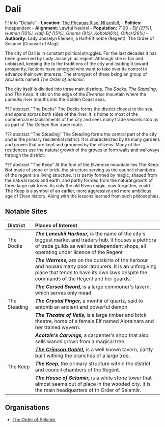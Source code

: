 # Dali
> 

!!! info "Details"
    - **Location:** [The Pheagas Rise, Ni'arnfell](/geography/realms/niarnfell/#the-pheagas-rise), 
    - **Politics:** Independent
    - **Alignment:** Lawful Neutral
    - **Population:** 7100 - _Elf (27%), Human (16%), Half-Elf (15%), Gnome (9%), Kobold(6%), Other(26%)_
    - **Authority:** Lady Josselyn Elemeir, a Half-Elf noble (Regent); The Order of Selamiir (Counsel of Magi)

The city of Dali is in constant political struggles. For the last decades it has been governed by Lady Josselyn as regent. Although she is fair and unbiased, keeping the to the traditions of the city and leading it toward prosperity, factions have emerged who want to take over its control to advance their own interests. The strongest of these being an group of Arcanists named _The Order of Selamiir_.

The city itself is divided into three main districts, _The Docks_, _The Steading_, and _The Keep_. It sits on the edge of the _Elvenrise_ mountain where the _Luneukii_ river mouths into the Golden Coast seas.

??? abstract "The Docks"
    The Docks forms the district closest to the sea, and spans across both sides of the river. It is home to most of the commercial establishments of the city and sees many trade vessels stop by as part of _The Golden Run_ trade route.

??? abstract "The Steading"
    The Steading forms the central part of the city and is the primary residential district. It is characterized by its many gardens and groves that are kept and groomed by the citizens. Many of the residences use the natural growth of the groves to form walls and walkways through the district.

??? abstract "The Keep"
    At the foot of the Elvenrise mountain lies The Keep.  Not made of stone or brick, the structure serving as the council chambers of the regent is a living structure. It is partly formed by magic, shaped from the natural rocks and earth, and partly formed from the natural growth of three large oak trees. As only the old Elven magic, now forgotten, could - The Keep is a symbol of an earlier, more aggressive and more ambitious age of Elven history. Along with the lessons learned from such philosophies.

## Notable Sites

|District|Places of Interest|
|:--|:--|
|The Docks|***The Luneukii Harbour,*** is the name of the city's biggest market and traders hub. It houses a plethora of trade guilds as well as independent shops, all operating under licence of the Regent|
||***The Warrens,*** are on the outskirts of the harbour and houses many poor labourers. It is an unforgiving place that tends to have its own laws despite the commands of the Regent and her guards.|
||***The Cursed Sword,*** is a large commoner's tavern, which serves only mead|
|The Steading|***The Crystal Finger,*** a menhir of quartz, said to entomb an ancient and powerful demon.|
||***The Theatre of Veils,*** is a large timber and brick theatre, home of a female Elf named Alorainara and her trained wyvern.|
||***Acotzin's Carvings,*** a carpenter's shop that also sells wands grown from a magical tree.|
||***[The Crimson Goblet](/geography/settlements/niarnfell/places_of_interest/crimson_goblet),*** is a well known tavern, partly built withing the branches of a large tree.|
|The Keep|***The Keep,*** the primary structure within the district and council chambers of the Regent.|
||***The House of Selamiir,*** is a white stone tower that almost seems out of place in the wooded city. It is the main headquarters of th Order of Selamiir.|

## Organisations

- [The Order of Selamiir](../organizations/order_of_selamiir)